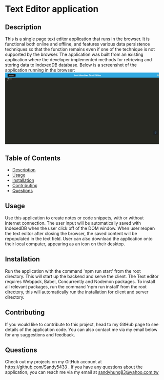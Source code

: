 # Text Editor application
  
  ## Description
  This is a single page text editor application that runs in the browser. It is functional both online and offline, and features various data persistence techniques so that the function remains even if one of the technique is not supported by the browser. The application was built from an existing application where the developer implemented methods for retrieving and storing data to IndexedDB database.
  Below is a screenshot of the application running in the browser:
  ![alt="API requests"](client/src/images/text-editor.png)
  ## Table of Contents
  - [Description](#description)
  - [Usage](#usage)
  - [Installation](#installation)
  - [Contributing](#contributing)
  - [Questions](#questions)
  ## Usage
  Use this application to create notes or code snippets, with or without internet connection. The user input will be automatically saved with IndexedDB when the user click off of the DOM window. When user reopen the text editor after closing the browser, the saved content will be repopulated in the text field.
  User can also download the application onto their local computer, appearing as an icon on their desktop.
  ## Installation
  Run the application with the command 'npm run start' from the root directory. This will start up the backend and serve the client. The Text editor requires Webpack, Babel, Concurrently and Nodemon packages. To install all relevant packages, run the command 'npm run install' from the root directory, this will automatically run the installation for client and server directory.
  ## Contributing
  If you would like to contribute to this project, head to my GitHub page to see details of the application code. You can also contact me via my email below for any suggestions and feedback.
  ## Questions
  Check out my projects on my GitHub account at https://github.com/Sandy5433
  . If you have any questions about the application, you can reach me via my email at sandyhung83@yahoo.com.tw 
  